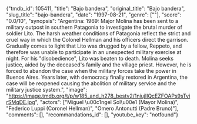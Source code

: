 {"tmdb_id": 105411, "title": "Bajo bandera", "original_title": "Bajo bandera", "slug_title": "bajo-bandera", "date": "1997-08-21", "genre": [""], "score": "0.0/10", "synopsis": "Argentina: 1969: Major Molina has been sent to a military outpost in southern Patagonia to investigate the brutal murder of soldier Lito. The harsh weather conditions of Patagonia reflect the strict and cruel way in which the Colonel Hellman and his officers  direct the garrison. Gradually comes to light that Lito was drugged by a fellow, Reppeto, and therefore was unable to participate in an unexpected military exercise at night. For his \"disobedience\", Lito was beaten to death. Molina seeks justice, aided by the deceased's family and the village priest. However, he is forced to abandon the case when the military forces take the power in Buenos Aires. Years later, with democracy finally restored in Argentina, the case will be reopened causing the abolition of military service and the military justice system.", "image": "https://image.tmdb.org/t/p/w185_and_h278_bestv2/1niujlIQcEZFOAPs9sTvirSMqDE.jpg", "actors": ["Miguel \u00c1ngel Sol\u00e1 (Mayor Molina)", "Federico Luppi (Coronel Hellman)", "Omero Antonutti (Padre Bruno)"], "comments": [], "recommandations_id": [], "youtube_key": "notfound"}